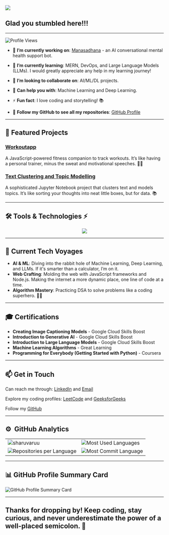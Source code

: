 <img src="https://readme-typing-svg.herokuapp.com/?color=3EB489&height=18&width=300&vCenter=true&lines=👋+Hey+!+I’m+Sharvari" />

## Glad you stumbled here!!!
---
![Profile Views](https://komarev.com/ghpvc/?username=sharuvaruu&color=brightgreen)

- 🔭 **I’m currently working on**: [Manasadhana](https://github.com/sharuvaruu/manasadhana) - an AI conversational mental health support bot.

- 🌱 **I’m currently learning**: MERN, DevOps, and Large Language Models (LLMs). I would greatly appreciate any help in my learning journey!

- 👯 **I’m looking to collaborate on**: AI/ML/DL projects.

- 🤝 **Can help you with**: Machine Learning and Deep Learning.

- ⚡ **Fun fact**: I love coding and storytelling! 📚

- 🔗 **Follow my GitHub to see all my repositories**: [GitHub Profile](https://github.com/sharuvaruu)


---

## 🌟 Featured Projects

### [Workoutapp](https://github.com/sharuvaruu/Workoutapp)
A JavaScript-powered fitness companion to track workouts. It’s like having a personal trainer, minus the sweat and motivational speeches. 🏋️‍♀️

### [Text Clustering and Topic Modelling](https://github.com/sharuvaruu/text-clustering-topic-modelling)
A sophisticated Jupyter Notebook project that clusters text and models topics. It’s like sorting your thoughts into neat little boxes, but for data. 📚

---

## 🛠 Tools & Technologies ⚡

<p align="center">
  <a href="https://github.com/sharuvaruu">
    <img src="https://skillicons.dev/icons?i=git,c,cpp,java,python,js,html,css,react,nodejs,postman,mongodb,tensorflow,linux,heroku,githubactions,github,express,flask,mysql,pytorch,scikitlearn,elasticsearch,flutter" />
  </a>
</p>

---

## 🚀 Current Tech Voyages

- **AI & ML**: Diving into the rabbit hole of Machine Learning, Deep Learning, and LLMs. If it's smarter than a calculator, I’m on it.
- **Web Crafting**: Molding the web with JavaScript frameworks and Node.js. Making the internet a more dynamic place, one line of code at a time.
- **Algorithm Mastery**: Practicing DSA to solve problems like a coding superhero. 🦸‍♀️

---

## 🎓 Certifications

- **Creating Image Captioning Models** - Google Cloud Skills Boost
- **Introduction to Generative AI** - Google Cloud Skills Boost
- **Introduction to Large Language Models** - Google Cloud Skills Boost
- **Machine Learning Algorithms** - Great Learning
- **Programming for Everybody (Getting Started with Python)** - Coursera

---

## 📫 Get in Touch

<p align="left">
  Can reach me through:
  <a href="https://www.linkedin.com/in/sharvari-salodkar-587b611a5/">LinkedIn</a> and 
  <a href="mailto:sharvarisalodkar12@gmail.com">Email</a>
</p>

<p align="left">
  Explore my coding profiles:
  <a href="https://leetcode.com/u/sharvarisalodkar/">LeetCode</a> and
  <a href="https://www.geeksforgeeks.org/user/sharvarisalodkar12/">GeeksforGeeks</a> 
  <br>
  
  Follow my <a href="https://github.com/sharuvaruu">GitHub</a>
</p>

---

## ⚙️ &nbsp;GitHub Analytics

<table style="width:100%">
  <tr>
    <td>
      <img src="https://github-readme-stats.vercel.app/api?username=sharuvaruu&show_icons=true&theme=dark&hide_border=true" alt="sharuvaruu" />
    </td>
    <td>
      <img src="https://github-readme-stats.vercel.app/api/top-langs/?username=sharuvaruu&theme=dark&hide_border=true&layout=compact" alt="Most Used Languages" />
    </td>
  </tr>
  <tr>
    <td>
      <img src="https://github-profile-summary-cards.vercel.app/api/cards/repos-per-language?username=sharuvaruu&theme=dark" alt="Repositories per Language" />
    </td>
    <td>
      <img src="https://github-profile-summary-cards.vercel.app/api/cards/most-commit-language?username=sharuvaruu&theme=dark" alt="Most Commit Language" />
    </td>
  </tr>
</table>



---

## 📊 GitHub Profile Summary Card

<img src="https://github-profile-summary-cards.vercel.app/api/cards/profile-details?username=sharuvaruu&theme=github_dark" alt="GitHub Profile Summary Card" />

---

## Thanks for dropping by! Keep coding, stay curious, and never underestimate the power of a well-placed semicolon. 🌟
